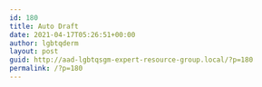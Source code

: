 ```yaml
---
id: 180
title: Auto Draft
date: 2021-04-17T05:26:51+00:00
author: lgbtqderm
layout: post
guid: http://aad-lgbtqsgm-expert-resource-group.local/?p=180
permalink: /?p=180
---
```

